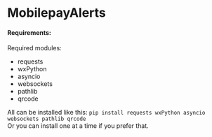 # MobilepayAlerts

#### Requirements:
Required modules:
* requests
* wxPython
* asyncio
* websockets
* pathlib
* qrcode

All can be installed like this: `pip install requests wxPython asyncio websockets pathlib qrcode`  
Or you can install one at a time if you prefer that.
